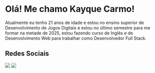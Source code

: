 <h1>Olá! Me chamo Kayque Carmo!</h1>
<div>
<p>
  Atualmente eu tenho 21 anos de idade e estou no ensino superior de Desenvolvimento de Jogos Digitais e estou no último semestre para me formar na metade de 2025, estou fazendo curso de Inglês e de Desenvolvimento Web para trabalhar como Desenvolvedor Full Stack.
</p>
</div>

<h2>Redes Sociais</h2>
<div>
<a href="https://www.instagram.com/carmo.kaa/" target="_blank">
<img src="https://img.shields.io/badge/Instagram-E4405F?style=for-the-badge&logo=instagram&logoColor=white" target="_blank"></a>
<a href="https://www.linkedin.com/in/kayque-de-almeida-rodrigues-do-carmo-91aba1103?utm_source=share&utm_campaign=share_via&utm_content=profile&utm_medium=android_app">
  <img src="https://img.shields.io/badge/LinkedIn-0077B5?style=for-the-badge&logo=linkedin&logoColor=white">
</a>
</div>
